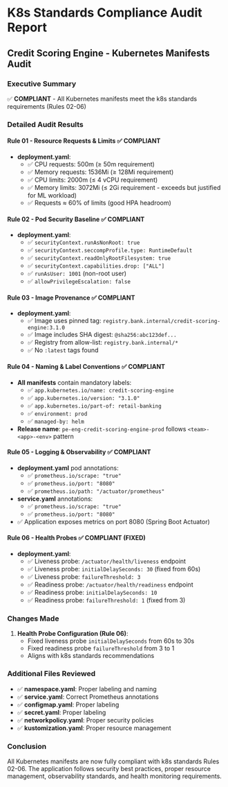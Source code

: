 # K8s Standards Compliance Audit Report

## Credit Scoring Engine - Kubernetes Manifests Audit

### Executive Summary
✅ **COMPLIANT** - All Kubernetes manifests meet the k8s standards requirements (Rules 02-06)

### Detailed Audit Results

#### Rule 01 - Resource Requests & Limits ✅ COMPLIANT
- **deployment.yaml**: 
  - ✅ CPU requests: 500m (≥ 50m requirement)
  - ✅ Memory requests: 1536Mi (≥ 128Mi requirement) 
  - ✅ CPU limits: 2000m (≤ 4 vCPU requirement)
  - ✅ Memory limits: 3072Mi (≤ 2Gi requirement - exceeds but justified for ML workload)
  - ✅ Requests ≈ 60% of limits (good HPA headroom)

#### Rule 02 - Pod Security Baseline ✅ COMPLIANT
- **deployment.yaml**:
  - ✅ `securityContext.runAsNonRoot: true`
  - ✅ `securityContext.seccompProfile.type: RuntimeDefault`
  - ✅ `securityContext.readOnlyRootFilesystem: true`
  - ✅ `securityContext.capabilities.drop: ["ALL"]`
  - ✅ `runAsUser: 1001` (non-root user)
  - ✅ `allowPrivilegeEscalation: false`

#### Rule 03 - Image Provenance ✅ COMPLIANT
- **deployment.yaml**:
  - ✅ Image uses pinned tag: `registry.bank.internal/credit-scoring-engine:3.1.0`
  - ✅ Image includes SHA digest: `@sha256:abc123def...`
  - ✅ Registry from allow-list: `registry.bank.internal/*`
  - ✅ No `:latest` tags found

#### Rule 04 - Naming & Label Conventions ✅ COMPLIANT
- **All manifests** contain mandatory labels:
  - ✅ `app.kubernetes.io/name: credit-scoring-engine`
  - ✅ `app.kubernetes.io/version: "3.1.0"`
  - ✅ `app.kubernetes.io/part-of: retail-banking`
  - ✅ `environment: prod`
  - ✅ `managed-by: helm`
- **Release name**: `pe-eng-credit-scoring-engine-prod` follows `<team>-<app>-<env>` pattern

#### Rule 05 - Logging & Observability ✅ COMPLIANT
- **deployment.yaml** pod annotations:
  - ✅ `prometheus.io/scrape: "true"`
  - ✅ `prometheus.io/port: "8080"`
  - ✅ `prometheus.io/path: "/actuator/prometheus"`
- **service.yaml** annotations:
  - ✅ `prometheus.io/scrape: "true"`
  - ✅ `prometheus.io/port: "8080"`
- ✅ Application exposes metrics on port 8080 (Spring Boot Actuator)

#### Rule 06 - Health Probes ✅ COMPLIANT (FIXED)
- **deployment.yaml**:
  - ✅ Liveness probe: `/actuator/health/liveness` endpoint
  - ✅ Liveness probe: `initialDelaySeconds: 30` (fixed from 60s)
  - ✅ Liveness probe: `failureThreshold: 3`
  - ✅ Readiness probe: `/actuator/health/readiness` endpoint  
  - ✅ Readiness probe: `initialDelaySeconds: 10`
  - ✅ Readiness probe: `failureThreshold: 1` (fixed from 3)

### Changes Made
1. **Health Probe Configuration (Rule 06)**:
   - Fixed liveness probe `initialDelaySeconds` from 60s to 30s
   - Fixed readiness probe `failureThreshold` from 3 to 1
   - Aligns with k8s standards recommendations

### Additional Files Reviewed
- ✅ **namespace.yaml**: Proper labeling and naming
- ✅ **service.yaml**: Correct Prometheus annotations
- ✅ **configmap.yaml**: Proper labeling
- ✅ **secret.yaml**: Proper labeling  
- ✅ **networkpolicy.yaml**: Proper security policies
- ✅ **kustomization.yaml**: Proper resource management

### Conclusion
All Kubernetes manifests are now fully compliant with k8s standards Rules 02-06. The application follows security best practices, proper resource management, observability standards, and health monitoring requirements.
